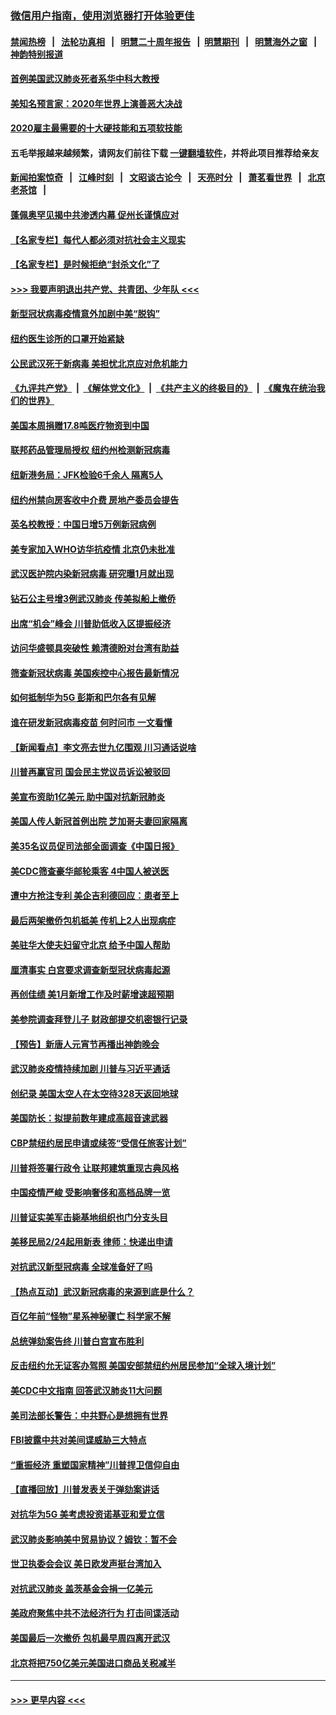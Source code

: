 ### [微信用户指南，使用浏览器打开体验更佳](https://github.com/gfw-breaker/banned-news1/blob/master/indexes/wechat-guide.md?t=0)
#### [禁闻热榜](热点新闻.md?t=0)  &nbsp;&nbsp;|&nbsp;&nbsp; [法轮功真相](https://github.com/gfw-breaker/truth/blob/master/README.md?t=0) &nbsp;&nbsp;|&nbsp;&nbsp; [明慧二十周年报告](https://github.com/gfw-breaker/mh-reports/blob/master/README.md?t=0) &nbsp;&nbsp;|&nbsp;&nbsp;[明慧期刊](https://github.com/gfw-breaker/mh-qikan) &nbsp;&nbsp;|&nbsp;&nbsp; [明慧海外之窗](https://github.com/gfw-breaker/mh-news/blob/master/README.md?t=0) &nbsp;&nbsp;|&nbsp;&nbsp; [神韵特别报道](https://github.com/gfw-breaker/mh-news/blob/master/shenyun.md?t=0)
#### [首例美国武汉肺炎死者系华中科大教授](../pages/nsc412/n11855500.md?t=02092155) 
#### [美知名预言家：2020年世界上演善恶大决战](../pages/nsc412/n11855418.md?t=02092155) 
#### [2020雇主最需要的十大硬技能和五项软技能](../pages/nsc412/n11850953.md?t=02092155) 
#### 五毛举报越来越频繁，请网友们前往下载 [一键翻墙软件](https://github.com/gfw-breaker/ssr-accounts)，并将此项目推荐给亲友
#### [新闻拍案惊奇](https://github.com/gfw-breaker/banned-news1/blob/master/pages/link4.md) &nbsp;&nbsp;|&nbsp;&nbsp; [江峰时刻](https://github.com/gfw-breaker/banned-news1/blob/master/pages/link4.md) &nbsp;&nbsp;|&nbsp;&nbsp; [文昭谈古论今](https://github.com/gfw-breaker/banned-news1/blob/master/pages/link4.md) &nbsp;&nbsp;|&nbsp;&nbsp; [天亮时分](https://github.com/gfw-breaker/banned-news1/blob/master/pages/link4.md) &nbsp;&nbsp;|&nbsp;&nbsp; [萧茗看世界](https://github.com/gfw-breaker/banned-news1/blob/master/pages/link4.md) &nbsp;&nbsp;|&nbsp;&nbsp; [北京老茶馆](https://github.com/gfw-breaker/banned-news1/blob/master/pages/link4.md) &nbsp;&nbsp;|&nbsp;&nbsp; 
#### [蓬佩奥罕见揭中共渗透内幕 促州长谨慎应对](../pages/nsc412/n11854685.md?t=02092155) 
#### [【名家专栏】每代人都必须对抗社会主义现实](../pages/nsc412/n11831412.md?t=02092155) 
#### [【名家专栏】是时候拒绝“封杀文化”了](../pages/nsc412/n11814093.md?t=02092155) 
#### [>>> 我要声明退出共产党、共青团、少年队 <<<](https://github.com/begood0513/goodnews/blob/master/quit/letter.md) 
#### [新型冠状病毒疫情意外加剧中美“脱钩”](../pages/nsc412/n11854475.md?t=02092155) 
#### [纽约医生诊所的口罩开始紧缺](../pages/nsc412/n11853364.md?t=02092155) 
#### [公民武汉死于新病毒 美担忧北京应对危机能力](../pages/nsc412/n11854331.md?t=02092155) 
#### [《九评共产党》](https://github.com/begood0513/9ping.md/blob/master/README.md) &nbsp;|&nbsp; [《解体党文化》](../../../../jtdwh.md/blob/master/README.md)  &nbsp;|&nbsp; [《共产主义的终极目的》](../../../../gczydzjmd.md/blob/master/README.md) &nbsp;|&nbsp; [《魔鬼在统治我们的世界》](../../../../mgztzwmdsj.md/blob/master/README.md) 
#### [美国本周捐赠17.8吨医疗物资到中国](../pages/nsc412/n11854269.md?t=02092155) 
#### [联邦药品管理局授权  纽约州检测新冠病毒](../pages/nsc412/n11853371.md?t=02092155) 
#### [纽新港务局：JFK检验6千余人  隔离5人](../pages/nsc412/n11853366.md?t=02092155) 
#### [纽约州禁向房客收中介费  房地产委员会提告](../pages/nsc412/n11853360.md?t=02092155) 
#### [英名校教授：中国日增5万例新冠病例](../pages/nsc412/n11854174.md?t=02092155) 
#### [美专家加入WHO访华抗疫情 北京仍未批准](../pages/nsc412/n11854043.md?t=02092155) 
#### [武汉医护院内染新冠病毒 研究曝1月就出现](../pages/nsc412/n11852928.md?t=02092155) 
#### [钻石公主号增3例武汉肺炎 传美拟船上撤侨](../pages/nsc412/n11853240.md?t=02092155) 
#### [出席“机会”峰会 川普助低收入区提振经济](../pages/nsc412/n11853232.md?t=02092155) 
#### [访问华盛顿具突破性 赖清德盼对台湾有助益](../pages/nsc412/n11853129.md?t=02092155) 
#### [筛查新冠状病毒 美国疾控中心报告最新情况](../pages/nsc412/n11853070.md?t=02092155) 
#### [如何抵制华为5G 彭斯和巴尔各有见解](../pages/nsc412/n11852535.md?t=02092155) 
#### [谁在研发新冠病毒疫苗 何时问市 一文看懂](../pages/nsc412/n11852840.md?t=02092155) 
#### [【新闻看点】李文亮去世九亿围观 川习通话说啥](../pages/nsc412/n11852360.md?t=02092155) 
#### [川普再赢官司 国会民主党议员诉讼被驳回](../pages/nsc412/n11852287.md?t=02092155) 
#### [美宣布资助1亿美元 助中国对抗新冠肺炎](../pages/nsc412/n11852531.md?t=02092155) 
#### [美国人传人新冠首例出院 芝加哥夫妻回家隔离](../pages/nsc412/n11852452.md?t=02092155) 
#### [美35名议员促司法部全面调查《中国日报》](../pages/nsc412/n11852435.md?t=02092155) 
#### [美CDC筛查豪华邮轮乘客 4中国人被送医](../pages/nsc412/n11852085.md?t=02092155) 
#### [遭中方抢注专利 美企吉利德回应：患者至上](../pages/nsc412/n11852037.md?t=02092155) 
#### [最后两架撤侨包机抵美 传机上2人出现病症](../pages/nsc412/n11852173.md?t=02092155) 
#### [美驻华大使夫妇留守北京 给予中国人帮助](../pages/nsc412/n11852165.md?t=02092155) 
#### [厘清事实 白宫要求调查新型冠状病毒起源](../pages/nsc412/n11852106.md?t=02092155) 
#### [再创佳绩 美1月新增工作及时薪增速超预期](../pages/nsc412/n11852174.md?t=02092155) 
#### [美参院调查拜登儿子 财政部提交机密银行记录](../pages/nsc412/n11851808.md?t=02092155) 
#### [【预告】新唐人元宵节再播出神韵晚会](../pages/nsc412/n11843192.md?t=02092155) 
#### [武汉肺炎疫情持续加剧 川普与习近平通话](../pages/nsc412/n11851613.md?t=02092155) 
#### [创纪录 美国太空人在太空待328天返回地球](../pages/nsc412/n11851266.md?t=02092155) 
#### [美国防长：拟提前数年建成高超音速武器](../pages/nsc412/n11850959.md?t=02092155) 
#### [CBP禁纽约居民申请或续签“受信任旅客计划”](../pages/nsc412/n11850857.md?t=02092155) 
#### [川普将签署行政令 让联邦建筑重现古典风格](../pages/nsc412/n11850654.md?t=02092155) 
#### [中国疫情严峻 受影响奢侈和高档品牌一览](../pages/nsc412/n11850319.md?t=02092155) 
#### [川普证实美军击毙基地组织也门分支头目](../pages/nsc412/n11850383.md?t=02092155) 
#### [美移民局2/24起用新表 律师：快递出申请](../pages/nsc412/n11848220.md?t=02092155) 
#### [对抗武汉新型冠病毒 全球准备好了吗](../pages/nsc412/n11850142.md?t=02092155) 
#### [【热点互动】武汉新冠病毒的来源到底是什么？](../pages/nsc412/n11849749.md?t=02092155) 
#### [百亿年前“怪物”星系神秘骤亡 科学家不解](../pages/nsc412/n11849863.md?t=02092155) 
#### [总统弹劾案告终 川普白宫宣布胜利](../pages/nsc412/n11849985.md?t=02092155) 
#### [反击纽约允无证客办驾照  美国安部禁纽约州居民参加“全球入境计划”](../pages/nsc412/n11849828.md?t=02092155) 
#### [美CDC中文指南 回答武汉肺炎11大问题](../pages/nsc412/n11849703.md?t=02092155) 
#### [美司法部长警告：中共野心是想拥有世界](../pages/nsc412/n11849769.md?t=02092155) 
#### [FBI披露中共对美间谍威胁三大特点](../pages/nsc412/n11849700.md?t=02092155) 
#### [“重振经济 重塑国家精神”川普捍卫信仰自由](../pages/nsc412/n11849641.md?t=02092155) 
#### [【直播回放】川普发表关于弹劾案讲话](../pages/nsc412/n11849472.md?t=02092155) 
#### [对抗华为5G 美考虑投资诺基亚和爱立信](../pages/nsc412/n11849510.md?t=02092155) 
#### [武汉肺炎影响美中贸易协议？姆钦：暂不会](../pages/nsc412/n11849497.md?t=02092155) 
#### [世卫执委会会议 美日欧发声挺台湾加入](../pages/nsc412/n11849433.md?t=02092155) 
#### [对抗武汉肺炎 盖茨基金会捐一亿美元](../pages/nsc412/n11848953.md?t=02092155) 
#### [美政府聚焦中共不法经济行为 打击间谍活动](../pages/nsc412/n11849322.md?t=02092155) 
#### [美国最后一次撤侨 包机最早周四离开武汉](../pages/nsc412/n11849395.md?t=02092155) 
#### [北京将把750亿美元美国进口商品关税减半](../pages/nsc412/n11848896.md?t=02092155) 

----
#### [ >>> 更早内容 <<< ](../indexes/nsc412-earlier.md)
